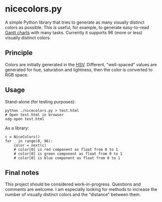 nicecolors.py
=============

A simple Python library that tries to generate as many visually distinct colors as possible. This is useful, for example, to generate easy-to-read [Gantt charts](http://en.wikipedia.org/wiki/Gantt) with many tasks. Currently it supports 96 (more or less) visually distinct colors.

Principle
---------

Colors are initially generated in the [HSV](http://en.wikipedia.org/wiki/HSL_and_HSV). Different, "well-spaced" values are generated for hue, saturation and lightness, then the color is converted to RGB space.

Usage
-----

Stand-alone (for testing purposes):

	python ./nicecolors.py > test.html
	# Open test.html in browser
	xdg-open test.html

As a library:

	c = NiceColors()
	for _ in range(0, 96):
		color = next(c)
		# color[0] is red component as float from 0 to 1
		# color[0] is green component as float from 0 to 1
		# color[0] is blue component as float from 0 to 1

Final notes
-----------

This project should be considered work-in-progress. Questions and comments are welcome. I am especially looking for methods to increase the number of visually distinct colors and the "distance" between them.
